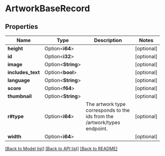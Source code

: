 # ArtworkBaseRecord

## Properties

Name | Type | Description | Notes
------------ | ------------- | ------------- | -------------
**height** | Option<**i64**> |  | [optional]
**id** | Option<**i32**> |  | [optional]
**image** | Option<**String**> |  | [optional]
**includes_text** | Option<**bool**> |  | [optional]
**language** | Option<**String**> |  | [optional]
**score** | Option<**f64**> |  | [optional]
**thumbnail** | Option<**String**> |  | [optional]
**r#type** | Option<**i64**> | The artwork type corresponds to the ids from the /artwork/types endpoint. | [optional]
**width** | Option<**i64**> |  | [optional]

[[Back to Model list]](../README.md#documentation-for-models) [[Back to API list]](../README.md#documentation-for-api-endpoints) [[Back to README]](../README.md)


